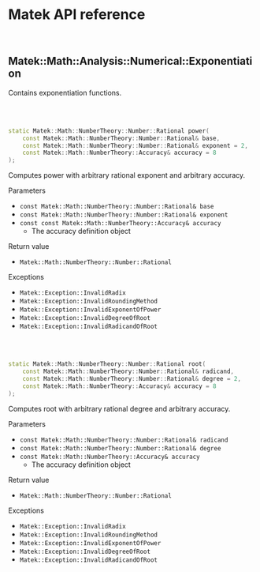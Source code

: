 # Matek API reference

<br/>

## Matek::Math::Analysis::Numerical::Exponentiation

Contains exponentiation functions.<br/>

<br/><br/>



```c++
static Matek::Math::NumberTheory::Number::Rational power(
	const Matek::Math::NumberTheory::Number::Rational& base,
	const Matek::Math::NumberTheory::Number::Rational& exponent = 2,
	const Matek::Math::NumberTheory::Accuracy& accuracy = 8
);
```

Computes power with arbitrary rational exponent and arbitrary accuracy.

Parameters
- `const Matek::Math::NumberTheory::Number::Rational& base`
- `const Matek::Math::NumberTheory::Number::Rational& exponent`
- `const const Matek::Math::NumberTheory::Accuracy& accuracy`
	- The accuracy definition object

Return value
- `Matek::Math::NumberTheory::Number::Rational`

Exceptions
- `Matek::Exception::InvalidRadix`
- `Matek::Exception::InvalidRoundingMethod`
- `Matek::Exception::InvalidExponentOfPower`
- `Matek::Exception::InvalidDegreeOfRoot`
- `Matek::Exception::InvalidRadicandOfRoot`

<br/><br/>



```c++
static Matek::Math::NumberTheory::Number::Rational root(
	const Matek::Math::NumberTheory::Number::Rational& radicand,
	const Matek::Math::NumberTheory::Number::Rational& degree = 2,
	const Matek::Math::NumberTheory::Accuracy& accuracy = 8
);
```

Computes root with arbitrary rational degree and arbitrary accuracy.

Parameters
- `const Matek::Math::NumberTheory::Number::Rational& radicand`
- `const Matek::Math::NumberTheory::Number::Rational& degree`
- `const Matek::Math::NumberTheory::Accuracy& accuracy`
	- The accuracy definition object

Return value
- `Matek::Math::NumberTheory::Number::Rational`

Exceptions
- `Matek::Exception::InvalidRadix`
- `Matek::Exception::InvalidRoundingMethod`
- `Matek::Exception::InvalidExponentOfPower`
- `Matek::Exception::InvalidDegreeOfRoot`
- `Matek::Exception::InvalidRadicandOfRoot`

<br/><br/>